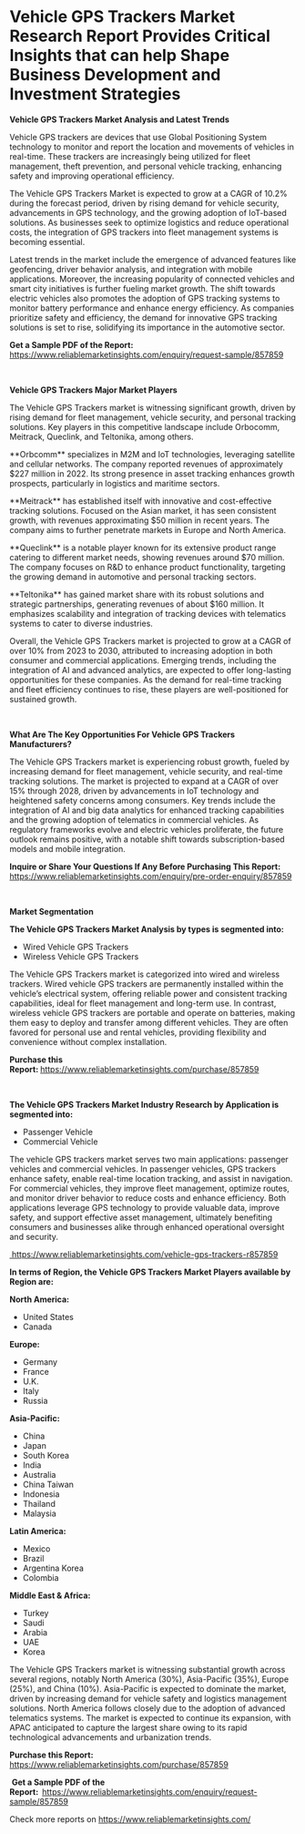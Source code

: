 <p><h1>Vehicle GPS Trackers Market Research Report Provides Critical Insights that can help Shape Business Development and Investment Strategies</h1></p><p><strong>Vehicle GPS Trackers Market Analysis and Latest Trends</strong></p>
<p><p>Vehicle GPS trackers are devices that use Global Positioning System technology to monitor and report the location and movements of vehicles in real-time. These trackers are increasingly being utilized for fleet management, theft prevention, and personal vehicle tracking, enhancing safety and improving operational efficiency.</p><p>The Vehicle GPS Trackers Market is expected to grow at a CAGR of 10.2% during the forecast period, driven by rising demand for vehicle security, advancements in GPS technology, and the growing adoption of IoT-based solutions. As businesses seek to optimize logistics and reduce operational costs, the integration of GPS trackers into fleet management systems is becoming essential.</p><p>Latest trends in the market include the emergence of advanced features like geofencing, driver behavior analysis, and integration with mobile applications. Moreover, the increasing popularity of connected vehicles and smart city initiatives is further fueling market growth. The shift towards electric vehicles also promotes the adoption of GPS tracking systems to monitor battery performance and enhance energy efficiency. As companies prioritize safety and efficiency, the demand for innovative GPS tracking solutions is set to rise, solidifying its importance in the automotive sector.</p></p>
<p><strong>Get a Sample PDF of the Report:&nbsp;</strong> <a href="https://www.reliablemarketinsights.com/enquiry/request-sample/857859?utm_campaign=2013&utm_medium=2&utm_source=Github&utm_content=ia&utm_term=30032025&utm_id=vehicle-gps-trackers">https://www.reliablemarketinsights.com/enquiry/request-sample/857859</a></p>
<p>&nbsp;</p>
<p><strong>Vehicle GPS Trackers Major Market Players</strong></p>
<p><p>The Vehicle GPS Trackers market is witnessing significant growth, driven by rising demand for fleet management, vehicle security, and personal tracking solutions. Key players in this competitive landscape include Orbocomm, Meitrack, Queclink, and Teltonika, among others.</p><p>**Orbcomm** specializes in M2M and IoT technologies, leveraging satellite and cellular networks. The company reported revenues of approximately $227 million in 2022. Its strong presence in asset tracking enhances growth prospects, particularly in logistics and maritime sectors. </p><p>**Meitrack** has established itself with innovative and cost-effective tracking solutions. Focused on the Asian market, it has seen consistent growth, with revenues approximating $50 million in recent years. The company aims to further penetrate markets in Europe and North America.</p><p>**Queclink** is a notable player known for its extensive product range catering to different market needs, showing revenues around $70 million. The company focuses on R&D to enhance product functionality, targeting the growing demand in automotive and personal tracking sectors.</p><p>**Teltonika** has gained market share with its robust solutions and strategic partnerships, generating revenues of about $160 million. It emphasizes scalability and integration of tracking devices with telematics systems to cater to diverse industries.</p><p>Overall, the Vehicle GPS Trackers market is projected to grow at a CAGR of over 10% from 2023 to 2030, attributed to increasing adoption in both consumer and commercial applications. Emerging trends, including the integration of AI and advanced analytics, are expected to offer long-lasting opportunities for these companies. As the demand for real-time tracking and fleet efficiency continues to rise, these players are well-positioned for sustained growth.</p></p>
<p>&nbsp;</p>
<p><strong>What Are The Key Opportunities For Vehicle GPS Trackers Manufacturers?</strong></p>
<p><p>The Vehicle GPS Trackers market is experiencing robust growth, fueled by increasing demand for fleet management, vehicle security, and real-time tracking solutions. The market is projected to expand at a CAGR of over 15% through 2028, driven by advancements in IoT technology and heightened safety concerns among consumers. Key trends include the integration of AI and big data analytics for enhanced tracking capabilities and the growing adoption of telematics in commercial vehicles. As regulatory frameworks evolve and electric vehicles proliferate, the future outlook remains positive, with a notable shift towards subscription-based models and mobile integration.</p></p>
<p><strong>Inquire or Share Your Questions If Any Before Purchasing This Report:</strong> <a href="https://www.reliablemarketinsights.com/enquiry/pre-order-enquiry/857859?utm_campaign=2013&utm_medium=2&utm_source=Github&utm_content=ia&utm_term=30032025&utm_id=vehicle-gps-trackers">https://www.reliablemarketinsights.com/enquiry/pre-order-enquiry/857859</a></p>
<p>&nbsp;</p>
<p><strong>Market Segmentation</strong></p>
<p><strong>The Vehicle GPS Trackers Market Analysis by types is segmented into:</strong></p>
<p><ul><li>Wired Vehicle GPS Trackers</li><li>Wireless Vehicle GPS Trackers</li></ul></p>
<p><p>The Vehicle GPS Trackers market is categorized into wired and wireless trackers. Wired vehicle GPS trackers are permanently installed within the vehicle’s electrical system, offering reliable power and consistent tracking capabilities, ideal for fleet management and long-term use. In contrast, wireless vehicle GPS trackers are portable and operate on batteries, making them easy to deploy and transfer among different vehicles. They are often favored for personal use and rental vehicles, providing flexibility and convenience without complex installation.</p></p>
<p><strong>Purchase this Report:&nbsp;</strong><a href="https://www.reliablemarketinsights.com/purchase/857859?utm_campaign=2013&utm_medium=2&utm_source=Github&utm_content=ia&utm_term=30032025&utm_id=vehicle-gps-trackers">https://www.reliablemarketinsights.com/purchase/857859</a></p>
<p>&nbsp;</p>
<p><strong>The Vehicle GPS Trackers Market Industry Research by Application is segmented into:</strong></p>
<p><ul><li>Passenger Vehicle</li><li>Commercial Vehicle</li></ul></p>
<p><p>The vehicle GPS trackers market serves two main applications: passenger vehicles and commercial vehicles. In passenger vehicles, GPS trackers enhance safety, enable real-time location tracking, and assist in navigation. For commercial vehicles, they improve fleet management, optimize routes, and monitor driver behavior to reduce costs and enhance efficiency. Both applications leverage GPS technology to provide valuable data, improve safety, and support effective asset management, ultimately benefiting consumers and businesses alike through enhanced operational oversight and security.</p></p>
<p><a href="https://www.reliablemarketinsights.com/vehicle-gps-trackers-r857859?utm_campaign=2013&utm_medium=2&utm_source=Github&utm_content=ia&utm_term=30032025&utm_id=vehicle-gps-trackers">&nbsp;https://www.reliablemarketinsights.com/vehicle-gps-trackers-r857859</a></p>
<p><strong>In terms of Region, the Vehicle GPS Trackers Market Players available by Region are:</strong></p>
<p>
    <p> <strong> North America: </strong>
        <ul>
            <li>United States</li>
            <li>Canada</li>
        </ul>
        </p> 
    <p> <strong> Europe: </strong>
        <ul>
            <li>Germany</li>
            <li>France</li>
            <li>U.K.</li>
            <li>Italy</li>
            <li>Russia</li>
        </ul>
        </p> 
    <p> <strong> Asia-Pacific: </strong>
        <ul>
            <li>China</li>
            <li>Japan</li>
            <li>South Korea</li>
            <li>India</li>
            <li>Australia</li>
            <li>China Taiwan</li>
            <li>Indonesia</li>
            <li>Thailand</li>
            <li>Malaysia</li>
        </ul>
        </p> 
    <p> <strong> Latin America: </strong>
        <ul>
            <li>Mexico</li>
            <li>Brazil</li>
            <li>Argentina Korea</li>
            <li>Colombia</li>
        </ul>
        </p> 
    <p> <strong> Middle East & Africa: </strong>
        <ul>
            <li>Turkey</li>
            <li>Saudi</li>
            <li>Arabia</li>
            <li>UAE</li>
            <li>Korea</li>
        </ul>
    </p>
    </p>
<p><p>The Vehicle GPS Trackers market is witnessing substantial growth across several regions, notably North America (30%), Asia-Pacific (35%), Europe (25%), and China (10%). Asia-Pacific is expected to dominate the market, driven by increasing demand for vehicle safety and logistics management solutions. North America follows closely due to the adoption of advanced telematics systems. The market is expected to continue its expansion, with APAC anticipated to capture the largest share owing to its rapid technological advancements and urbanization trends.</p></p>
<p><strong>Purchase this Report: </strong><a href="https://www.reliablemarketinsights.com/purchase/857859?utm_campaign=2013&utm_medium=2&utm_source=Github&utm_content=ia&utm_term=30032025&utm_id=vehicle-gps-trackers">https://www.reliablemarketinsights.com/purchase/857859</a></p>
<p>&nbsp;<strong>Get a Sample PDF of the Report:&nbsp;&nbsp;</strong><a href="https://www.reliablemarketinsights.com/enquiry/request-sample/857859?utm_campaign=2013&utm_medium=2&utm_source=Github&utm_content=ia&utm_term=30032025&utm_id=vehicle-gps-trackers">https://www.reliablemarketinsights.com/enquiry/request-sample/857859</a></p>
<p><strong></strong></p>
<p>Check more reports on <a href="https://www.reliablemarketinsights.com/?utm_campaign=2013&utm_medium=2&utm_source=Github&utm_content=ia&utm_term=30032025&utm_id=vehicle-gps-trackers">https://www.reliablemarketinsights.com/</a></p>